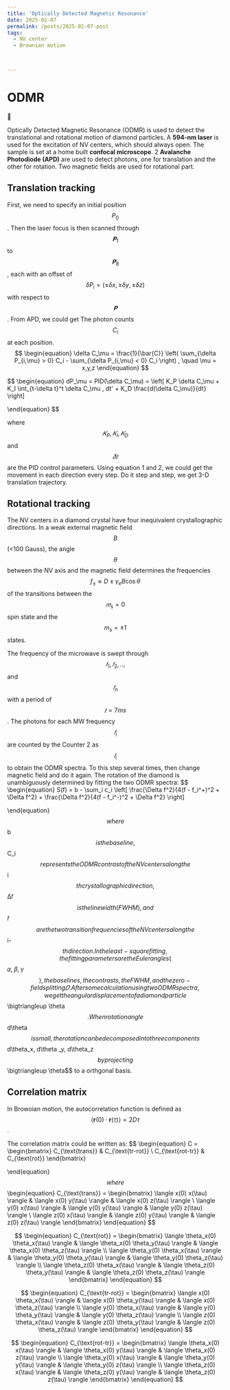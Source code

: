 ```yaml
---
title: 'Optically Detected Magnetic Resonance'
date: 2025-02-07
permalink: /posts/2025-02-07-post
tags:
  - NV center 
  - Brownian motion



---
```


ODMR
======

 

Optically Detected Magnetic Resonance (ODMR) is used to detect the translational and rotational motion of diamond particles. A **594-nm laser** is used for the excitation of NV centers, which should always open. The sample is set at a home built **confocal microscope**. 2 **Avalanche Photodiode (APD)** are used to detect photons, one for translation and the other for rotation. Two magnetic fields are used for rotational part.

## Translation tracking

First, we need to specify an initial position $$P_0$$. Then the laser focus is then scanned through $$𝐏_1$$ to $$𝐏_8$$ , each with an offset of $$\delta P_i=(\pm \delta x,\pm \delta y,\pm \delta z) $$ with respect to $$𝐏$$. From APD, we could get The photon counts $$C_i$$ at each position. 
$$
 \begin{equation}
 \delta C_\mu = \frac{1}{\bar{C}} \left( \sum_{\delta P_{i,\mu} > 0} C_i - \sum_{\delta P_{i,\mu} < 0} C_i \right)
, \quad \mu = x,y,z
 \end{equation} 
$$

$$
 \begin{equation}
dP_\mu = PID(\delta C_\mu) = \left[ K_P \delta C_\mu + K_I \int_{t-\delta t}^t \delta C_\mu \, dt' + K_D \frac{d(\delta C_\mu)}{dt} \right]
 
 \end{equation} 
$$

where $$𝐾_P , 𝐾_I , 𝐾_D$$ and $$𝛿𝑡$$ are the PID control parameters. Using equation 1 and 2, we could get the movement in each direction every step. Do it step and step, we get 3-D translation trajectory.

## Rotational tracking

The NV centers in a diamond crystal have four inequivalent crystallographic directions. In a weak external magnetic field $$B$$ (<100 Gauss), the angle $$\theta$$ between the NV axis and the magnetic field determines the frequencies $$f_{\pm}\approx D\pm \gamma_e B \cos \theta$$ of the transitions between the $$𝑚_s=0$$ spin state and the $$m_s=\pm 1$$ states. 

The frequency of the microwave is swept through $$𝑓_1, 𝑓_2 , .., $$ and $$𝑓_n$$ with a period of $$𝑡= 7 ms$$. The photons for each MW frequency $$𝑓_i$$ are counted by the Counter 2 as $$𝐼_i$$ to obtain the ODMR spectra.  To this step several times, then change magnetic field and do it again.  The rotation of the diamond is unambiguously determined by fitting the two ODMR spectra:
$$
\begin{equation}
 S(f) = b - \sum_i c_i \left[ \frac{\Delta f^2}{4(f - f_i^+)^2 + \Delta f^2} + \frac{\Delta f^2}{4(f - f_i^-)^2 + \Delta f^2} \right]

 \end{equation}
$$
where $$b$$ is the baseline, $$C_i$$  represents the ODMR contrast of the NV centers along the $$i$$ th crystallographic direction, $$Δ𝑓$$ is the linewidth (FWHM), and $$𝑓$$ are the two transition frequencies of the NV centers along the $$i-$$th direction. In the least-square fitting, the fitting parameters are the Euler angles ($$𝛼, 𝛽, 𝛾$$) , the baselines, the contrasts, the FWHM, and the zero-field splitting 𝐷. After some calculation using two ODMR spectra, we get the angular displacement of a diamond particle $$\bigtriangleup  \theta$$.  When  rotation angle $$d\theta$$ is small, the rotation can be decomposed into three components $$d\theta_x, d\theta _y, d\theta_z$$ by projecting $$\bigtriangleup  \theta$$ to a orthgonal basis. 

## Correlation matrix

In Browoian motion, the autocorrelation function is defined as $$\langle \mathbf{r}(0) \cdot \mathbf{r}(\tau) \rangle = 2 D \tau$$.

The correlation matrix could be written as:
$$
\begin{equation}
 C =
\begin{bmatrix}
C_{\text{trans}} & C_{\text{tr-rot}} \\
C_{\text{rot-tr}} & C_{\text{rot}}
\end{bmatrix}

 \end{equation}
$$
where 
$$
\begin{equation}
C_{\text{trans}} =
\begin{bmatrix}
\langle x(0) x(\tau) \rangle & \langle x(0) y(\tau) \rangle & \langle x(0) z(\tau) \rangle \\
\langle y(0) x(\tau) \rangle & \langle y(0) y(\tau) \rangle & \langle y(0) z(\tau) \rangle \\
\langle z(0) x(\tau) \rangle & \langle z(0) y(\tau) \rangle & \langle z(0) z(\tau) \rangle
\end{bmatrix}
 \end{equation}
$$

$$
\begin{equation}
C_{\text{rot}} =
\begin{bmatrix}
\langle \theta_x(0) \theta_x(\tau) \rangle & \langle \theta_x(0) \theta_y(\tau) \rangle & \langle \theta_x(0) \theta_z(\tau) \rangle \\
\langle \theta_y(0) \theta_x(\tau) \rangle & \langle \theta_y(0) \theta_y(\tau) \rangle & \langle \theta_y(0) \theta_z(\tau) \rangle \\
\langle \theta_z(0) \theta_x(\tau) \rangle & \langle \theta_z(0) \theta_y(\tau) \rangle & \langle \theta_z(0) \theta_z(\tau) \rangle
\end{bmatrix}
 \end{equation}
$$

$$
\begin{equation}
C_{\text{tr-rot}} =
\begin{bmatrix}
\langle x(0) \theta_x(\tau) \rangle & \langle x(0) \theta_y(\tau) \rangle & \langle x(0) \theta_z(\tau) \rangle \\
\langle y(0) \theta_x(\tau) \rangle & \langle y(0) \theta_y(\tau) \rangle & \langle y(0) \theta_z(\tau) \rangle \\
\langle z(0) \theta_x(\tau) \rangle & \langle z(0) \theta_y(\tau) \rangle & \langle z(0) \theta_z(\tau) \rangle
\end{bmatrix}
 \end{equation}
$$

$$
\begin{equation}
C_{\text{rot-tr}} =
\begin{bmatrix}
\langle \theta_x(0) x(\tau) \rangle & \langle \theta_x(0) y(\tau) \rangle & \langle \theta_x(0) z(\tau) \rangle \\
\langle \theta_y(0) x(\tau) \rangle & \langle \theta_y(0) y(\tau) \rangle & \langle \theta_y(0) z(\tau) \rangle \\
\langle \theta_z(0) x(\tau) \rangle & \langle \theta_z(0) y(\tau) \rangle & \langle \theta_z(0) z(\tau) \rangle
\end{bmatrix}
 \end{equation}
$$



